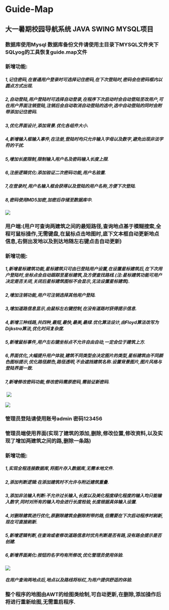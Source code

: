 # Guide-Map

##  大一暑期校园导航系统 JAVA SWING MYSQL项目


### 数据库使用Mysql 数据库备份文件请使用主目录下MYSQL文件夹下SQLyog的工具恢复guide.map文件

### 新增功能:

##### 1,记住密码,在普通用户登录时可选择记住密码,在下次登陆时,密码会在密码框内以圆点方式出现.

##### 2,自动登陆,用户登陆时可选择自动登录,在程序下次启动时会自动登陆至改用户,可在用户界面注销登陆,注销后会自动取消自动登陆的选中,选中自动登陆的同时会附带添加记住密码.

##### 3,优化界面设计,添加背景.优化各组件大小.

##### 4,新增输入框输入事件,在注册,登陆时均只允许输入字母以及数字,避免出现非法字符的干扰.

##### 5,增加长度限制,限制输入用户名及密码输入长度上限.

##### 6,注册逻辑优化:添加验证二次密码功能,用户名验重.

##### 7,在登录时,用户名输入框会获得以及登陆的用户名称,方便下次登陆.

##### 8,密码使用MD5加密,加密后存储至数据库中.

![](https://img-blog.csdnimg.cn/20190727091359702.png?x-oss-process=image/watermark,type_ZmFuZ3poZW5naGVpdGk,shadow_10,text_aHR0cHM6Ly9ibG9nLmNzZG4ubmV0L3FxXzQzMTg4NzQ0,size_14,color_FFFFFF,t_70)

### 用户端:(用户可查询两建筑之间的最短路径,查询地点基于模糊搜索,全程可鼠标操作,无需键盘,在鼠标点击地图时,底下文本框自动更新地点信息,右侧出发地以及到达地随左右键点击自动更新)

### 新增功能:

##### 1,新增星标建筑功能,星标建筑只可由已登陆用户设置,在设置星标建筑后,在下次用户登陆时,坐标点会自动跟踪至星标建筑,及方便查找路线.(注:星标建筑功能可用户决定是否关闭,关闭后星标建筑图标不会显示,无法设置星标建筑).

##### 2,增加注销功能,用户可注销选择其他用户登陆.

##### 3,增加道路信息显示,由鼠标左右键控制,在没有道路时获得提示信息.

##### 4,新增三种线路,共四种,最短,最快,最美,最绿.优化算法设计,由Floyd算法改写为Dijkstra算法,优化时间复杂度.

##### 5,新增鼠标事件,用户左右键坐标点不允许自由自动,一定会位于建筑上方.

##### 6,界面优化,大幅提升用户体验,建筑不同类型会决定图片的类型,星标建筑由不同颜色图标提示,优化路径颜色,路径透明,不会遮挡建筑名称.设置背景图片,图片风格与登陆界面一致.

##### 7,新增修改密码功能,修改密码需原密码,需验证新密码.



 ![](https://img-blog.csdnimg.cn/20190727092009586.png?x-oss-process=image/watermark,type_ZmFuZ3poZW5naGVpdGk,shadow_10,text_aHR0cHM6Ly9ibG9nLmNzZG4ubmV0L3FxXzQzMTg4NzQ0,size_16,color_FFFFFF,t_70)
 
 ![](https://img-blog.csdnimg.cn/20190727092726585.png?x-oss-process=image/watermark,type_ZmFuZ3poZW5naGVpdGk,shadow_10,text_aHR0cHM6Ly9ibG9nLmNzZG4ubmV0L3FxXzQzMTg4NzQ0,size_16,color_FFFFFF,t_70)

### 管理员登陆请使用账号admin 密码123456

### 管理员端使用界面(实现了建筑的添加,删除,修改位置,修改资料,以及实现了增加两建筑之间的路,删除一条路)

### 新增功能:

##### 1,实现全程连接数据库,将图片存入数据库,无需本地文件.

##### 2,添加判断逻辑:在添加建筑时不允许与附近建筑重叠.

##### 3,添加非法输入判断:不允许过长输入,长度以及美化程度绿化程度的输入均只能输入数字,同时对所有的输入均会进行长度检验,长度根据具体输入设置.

##### 4,对删除建筑进行优化,原删除建筑会删除附带的路,但需要在下次启动程序时刷新,现在可直接刷新.

##### 5,新增逻辑判断,在查询或者修改道路信息时优先判断是否有路,没有路会提示是否创建.

##### 6,新增界面美化:按钮的名字均有所修改,优化管理员使用体验.

![](https://img-blog.csdnimg.cn/20190727093828786.png?x-oss-process=image/watermark,type_ZmFuZ3poZW5naGVpdGk,shadow_10,text_aHR0cHM6Ly9ibG9nLmNzZG4ubmV0L3FxXzQzMTg4NzQ0,size_16,color_FFFFFF,t_70)

##### 在用户查询两地点后,地点以及路线将标红,为用户提供舒适的体验.

### 整个程序的地图由AWT的绘图类绘制,可自动更新,在删除,添加操作后将进行重新绘图,无需重启程序.
